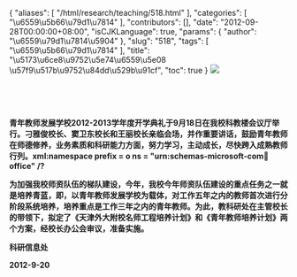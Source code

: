 {
    "aliases": [
        "/html/research/teaching/518.html"
    ],
    "categories": [
        "\u6559\u5b66\u79d1\u7814"
    ],
    "contributors": [],
    "date": "2012-09-28T00:00:00+08:00",
    "isCJKLanguage": true,
    "params": {
        "author": "\u6559\u79d1\u7814\u5904"
    },
    "slug": "518",
    "tags": [
        "\u6559\u5b66\u79d1\u7814"
    ],
    "title": "\u5173\u6ce8\u9752\u5e74\u6559\u5e08 \u57f9\u517b\u9752\u84dd\u529b\u91cf",
    "toc": true
}
**![](https://cdn.tfls.online/mirror/full/e7ba7938de7d564f3bfe67d5de2beaae86bfef28.jpg)**

 

 

**青年教师发展学校2012-2013学年度开学典礼于9月18日在我校科教楼会议厅举行。刁雅俊校长、窦卫东校长和王丽校长亲临会场，并作重要讲话，鼓励青年教师在师德修养，业务素质和科研能力方面，努力学习，主动成长，尽快跨入成熟教师行列。xml:namespace prefix = o ns = "urn:schemas-microsoft-com:office:office" /?**

**为加强我校师资队伍的梯队建设，今年，我校今年师资队伍建设的重点任务之一就是培养青蓝，即，以青年教师发展学校为载体，对工作五年之内的教师首次进行分阶段系统培养，培养重点是工作三年之内的青年教师。为此，教科研处在主管校长的带领下，拟定了《天津外大附校名师工程培养计划》和《青年教师培养计划》两个方案，经校长办公会审议，准备实施。**

**科研信息处**

**2012-9-20**

